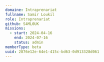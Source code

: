 ```yaml
---
domaine: Intraprenariat
fullname: Samir Loukil
role: Intraprenariat
github: S4ML0UK
missions:
  - start: 2024-04-16
    end: 2024-07-16
    status: admin
memberType: beta
uuid: 2876e12e-64e1-415c-bd63-0d913328d061
---
```

